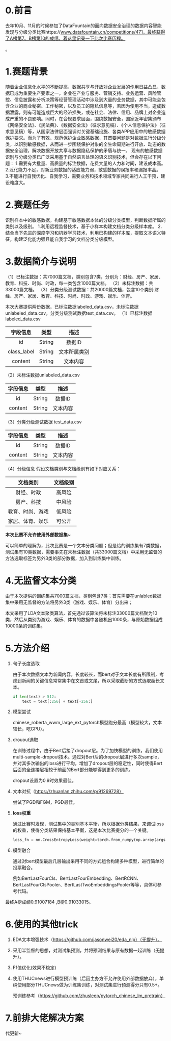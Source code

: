 # 0.前言

去年10月、11月的时候参加了DataFountain的面向数据安全治理的数据内容智能发现与分级分类比赛https://www.datafountain.cn/competitions/471，最终获得了A榜第7、B榜第10的成绩。着这里记录一下此次比赛历程。

。

# 1.赛题背景

随着企业信息化水平的不断提高，数据共享与开放对企业发展的作用日益凸显，数据已成为重要生产要素之一，企业在产业与服务、营销支持、业务运营、风险管控、信息披露和分析决策等经营管理活动中涉及到大量的业务数据，其中可能会包含企业的商业秘密、工作秘密，以及员工的隐私信息等，若因为使用不当，造成数据泄露，则有可能造成巨大的经济损失，或在社会、法律、信用、品牌上对企业造成严重的不良影响。同时，在合规要求层面，围绕数据安全，国家近年密集颁布《网络安全法》、《民法典》、《数据安全法》（征求意见稿）、《个人信息保护法》（征求意见稿）等，从国家法律层面强调对关键基础设施、各类APP应用中的敏感数据保护要求。而为了有效、规范保护企业敏感数据，其首要问题是对数据进行分级分类，以识别敏感数据，从而进一步围绕保护对象的全生命周期进行开放、动态的数据安全治理，解决数据开放共享与数据隐私保护的矛盾与统一。
现有的敏感数据识别与分级分类已广泛采用基于自然语言处理的语义识别技术，但会存在以下问题：
1.需要有大批量、高质量的标注数据，花费大量的人力和时间，建设成本高。
2.泛化能力不足，对新业务数据的适应能力弱，敏感数据的误报率和漏报率高。
3.不能进行自我优化、自我学习，需要业务和技术领域专家共同进行人工干预，建设难度大。

# 2.赛题任务

识别样本中的敏感数据，构建基于敏感数据本体的分级分类模型，判断数据所属的类别以及级别。
1.利用远程监督技术，基于小样本构建文档分类分级样本库。
2.结合当下先进的深度学习和机器学习技术，利用已构建的样本库，提取文本语义特征，构建泛化能力强且能自我学习的文档分类分级模型。

# 3.数据简介与说明

（1）已标注数据：共7000篇文档，类别包含7类，分别为：财经、房产、家居、教育、科技、时尚、时政，每一类包含1000篇文档。
（2）未标注数据：共33000篇文档。
（3）分类分级测试数据：共20000篇文档，包含10个类别:财经、房产、家居、教育、科技、时尚、时政、游戏、娱乐、体育。

本次大赛提供两份数据，已标注数据labeled_data.csv，未标注数据 unlabeled_data.csv，分类分级测试数据test_data.csv。
（1）已标注数据 labeled_data.csv

|  字段信息   |  类型  |     描述     |
| :---------: | :----: | :----------: |
|     id      | String |    数据ID    |
| class_label | String | 文本所属类别 |
|   content   | String |   文本内容   |

（2）未标注数据unlabeled_data.csv

| 字段信息 |  类型  |   描述   |
| :------: | :----: | :------: |
|    id    | String |  数据ID  |
| content  | String | 文本内容 |

（3）分类分级测试数据 test_data.csv

| 字段信息 |  类型  |   描述   |
| :------: | :----: | :------: |
|    id    | String |  数据ID  |
| content  | String | 文本内容 |

（4）分级信息
假设文档类别与文档级别有如下对应关系：

|     文档类别     | 文档级别 |
| :--------------: | :------: |
|    财经、时政    |  高风险  |
|    房产、科技    |  中风险  |
| 教育、时尚、游戏 |  低风险  |
| 家居、体育、娱乐 |  可公开  |

**本次比赛不允许使用外部数据集~**

可以简单的理解为，此次比赛是一个文本分类问题；但是给的训练集有7类数据，测试集有10类数据，需要事先在未标注数据（共33000篇文档）中采用无监督的方法选取标签为另外3类的部分数据，加入到训练集中训练。

# 4.无监督文本分类

由于本次提供的训练集共7000篇文档，类别包含7类；首先需要在unlabled数据集中采用无监督的方法将另外3类（游戏、娱乐、体育）分出来；

本文采用了LDA文本聚类算法，首先通过该算法将未标注33000篇文档聚为10类，然后从类别为游戏、娱乐、体育的数据中各随机出1000条，与原始数据组成10000条的训练集。

# 5.方法介绍

1. 句子长度选取

   由于本次数据文本为新闻内容，长度较长，而bert对于文本长度有所限制，考虑到新闻的关键信息常常集中在文首或文尾，所以采取截断的方式选取超长文本。

   ```python
   if len(text) > 512:
       text = text[:256] + text[-256:]
   ```

2. 模型尝试

   chinese_roberta_wwm_large_ext_pytorch模型跑分最高（模型较大，文本较长，吃GPU）。

3. drouout选取

   在训练过程中，由于Bert后接了dropout层。为了加快模型的训练，我们使用multi-sample-dropout技术。通过对Bert后的dropout层进行多次sample，并对其多次输出的loss进行平均，增加了dropout层的稳定性，同时使得Bert后面的全连接层相较于前面的Bert部分能够得到更多的训练。

   dropout设置为0.9时效果最佳。

4. 文本对抗（https://zhuanlan.zhihu.com/p/91269728）

   尝试了PGD和FGM，PGD最佳。

5. **loss权重**

   通过比赛时发现，测试集中的类别基本平衡，所以根据分类结果，来调试loss的权重，使得分类结果保持基本平衡，这是本次比赛提分的一个关键。

   ```python
   loss_fn = nn.CrossEntropyLoss(weight=torch.from_numpy(np.array(args.weight_list)).float())
   ```

6. 模型融合

   通过对bert模型最后几层输出采用不同的方式组合构建多种模型，进行简单的投票融合。

   例如BertLastFourCls、BertLastFourEmbedding、BertRCNN、BertLastFourClsPooler、BertLastTwoEmbeddingsPooler等等，具体可参考代码。

   

最终A榜成绩0.91007184 ,B榜0.91033015。

# 6.使用的其他trick

1. EDA文本增强技术（https://github.com/jasonwei20/eda_nlp）（无提升）。

2. 采用半监督的思想，对测试集预测，并将预测结果与原有数据一起训练（无提升）。

3. F1值优化(效果不稳定)

4. 使用THUCnews进行模型预训练（后因主办方不允许使用外部数据放弃），单纯使用部分THUCnews做为训练集训练，对测试集进行预测得分只有0.5+。

   预训练参考（https://github.com/zhusleep/pytorch_chinese_lm_pretrain）

   



# 7.前排大佬解决方案

代更新~